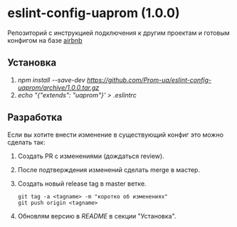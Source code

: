 # eslint-config-uaprom (1.0.0)
Репозиторий c инструкцией подключения к другим проектам и 
готовым конфигом на базе [airbnb](https://github.com/airbnb/javascript)

## Установка
1. *npm install --save-dev https://github.com/Prom-ua/eslint-config-uaprom/archive/1.0.0.tar.gz*
2. *echo "{"extends": "uaprom"}' > .eslintrc*

## Разработка
Если вы хотите внести изменение в существующий конфиг это можно сделать так:

1. Создать PR c изменениями (дождаться review).
2. После подтверждения изменений сделать merge в мастер.
3. Создать новый release tag в master ветке.

    ```
    git tag -a <tagname> -m "коротко об изменениях"
    git push origin <tagname>
    ```
    
4. Обновлям версию в *README* в секции "Установка".

